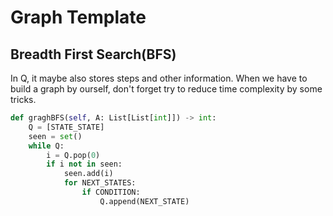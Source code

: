# Graph Template

## Breadth First Search(BFS)

In Q, it maybe also stores steps and other information.
When we have to build a graph by ourself, don't forget try to reduce time complexity by some tricks.

```py
def graghBFS(self, A: List[List[int]]) -> int:
    Q = [STATE_STATE]
    seen = set()
    while Q:
        i = Q.pop(0)
        if i not in seen:
            seen.add(i)
            for NEXT_STATES:
                if CONDITION:
                    Q.append(NEXT_STATE)
```
